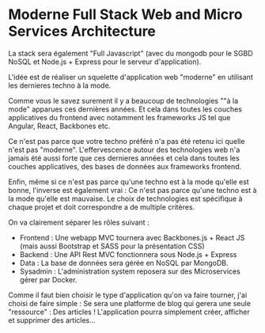 # Moderne Full Stack Web and Micro Services Architecture

La stack sera également "Full Javascript" (avec du mongodb pour le SGBD NoSQL et Node.js + Express pour le serveur d'application).

L'idée est de réaliser un squelette d'application web "moderne" en utilisant les dernieres techno à la mode.

Comme vous le savez surement il y a beaucoup de technologies ""à la mode" apparues ces dernières années. Et cela dans toutes les couches applicatives du frontend avec notamment les frameworks JS tel que Angular, React, Backbones etc.

Ce n'est pas parce que votre techno préféré n'a pas été retenu ici quelle n'est pas "moderne". L'effervescence autour des technologies web n'a jamais été aussi forte que ces dernieres années et cela dans toutes les couches applicatives, des bases de données aux frameworks frontend.

Enfin, même si ce n'est pas parce qu'une techno est à la mode qu'elle est bonne, l'inverse est également vrai : Ce n'est pas parce qu'une techno est à la mode qu'elle est mauvaise. Le choix de technologies est spécifique à chaque projet et doit correspondre a de multiple critères.

On va clairement séparer les rôles suivant :

* Frontend : Une webapp MVC tournera avec Backbones.js + React JS (mais aussi Bootstrap et SASS pour la présentation CSS)
* Backend : Une API Rest MVC fonctionnera sous Node.js + Express
* Data : La base de données sera gérée en NoSQL par MongoDB.
* Sysadmin : L'administration system reposera sur des Microservices gérer par Docker.

Comme il faut bien choisir le type d'application qu'on va faire tourner, j'ai choisi de faire simple : Se sera une platforme de blog qui gerera une seule "ressource" : Des articles ! L'application pourra simplement créer, afficher et supprimer des articles...
